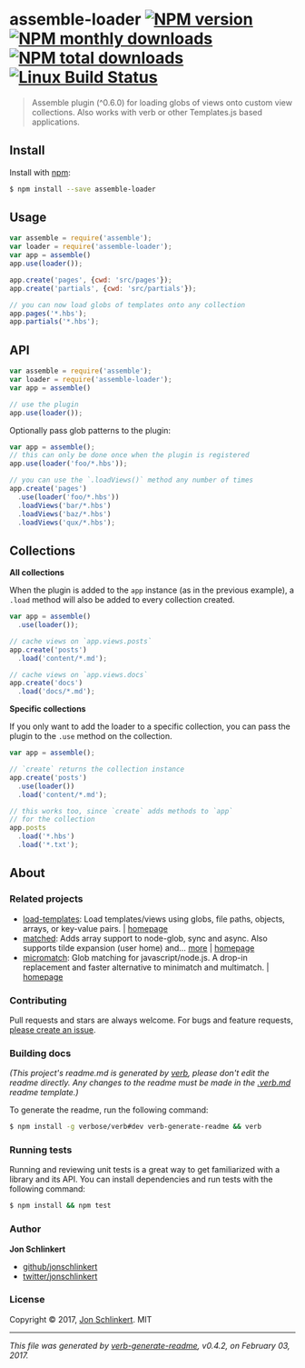 # assemble-loader [![NPM version](https://img.shields.io/npm/v/assemble-loader.svg?style=flat)](https://www.npmjs.com/package/assemble-loader) [![NPM monthly downloads](https://img.shields.io/npm/dm/assemble-loader.svg?style=flat)](https://npmjs.org/package/assemble-loader)  [![NPM total downloads](https://img.shields.io/npm/dt/assemble-loader.svg?style=flat)](https://npmjs.org/package/assemble-loader) [![Linux Build Status](https://img.shields.io/travis/assemble/assemble-loader.svg?style=flat&label=Travis)](https://travis-ci.org/assemble/assemble-loader)

> Assemble plugin (^0.6.0) for loading globs of views onto custom view collections. Also works with verb or other Templates.js based applications.

## Install

Install with [npm](https://www.npmjs.com/):

```sh
$ npm install --save assemble-loader
```

## Usage

```js
var assemble = require('assemble');
var loader = require('assemble-loader');
var app = assemble()
app.use(loader());

app.create('pages', {cwd: 'src/pages'});
app.create('partials', {cwd: 'src/partials'});

// you can now load globs of templates onto any collection
app.pages('*.hbs');
app.partials('*.hbs');
```

## API

```js
var assemble = require('assemble');
var loader = require('assemble-loader');
var app = assemble()

// use the plugin
app.use(loader());
```

Optionally pass glob patterns to the plugin:

```js
var app = assemble();
// this can only be done once when the plugin is registered
app.use(loader('foo/*.hbs'));

// you can use the `.loadViews()` method any number of times
app.create('pages')
  .use(loader('foo/*.hbs'))
  .loadViews('bar/*.hbs')
  .loadViews('baz/*.hbs')
  .loadViews('qux/*.hbs');
```

## Collections

**All collections**

When the plugin is added to the `app` instance (as in the previous example), a `.load` method will also be added to every collection created.

```js
var app = assemble()
  .use(loader());

// cache views on `app.views.posts`
app.create('posts')
  .load('content/*.md');

// cache views on `app.views.docs`
app.create('docs')
  .load('docs/*.md');
```

**Specific collections**

If you only want to add the loader to a specific collection, you can pass the plugin to the `.use` method on the collection.

```js
var app = assemble();

// `create` returns the collection instance
app.create('posts')
  .use(loader())
  .load('content/*.md');

// this works too, since `create` adds methods to `app` 
// for the collection
app.posts
  .load('*.hbs')
  .load('*.txt');
```

## About

### Related projects

* [load-templates](https://www.npmjs.com/package/load-templates): Load templates/views using globs, file paths, objects, arrays, or key-value pairs. | [homepage](https://github.com/jonschlinkert/load-templates "Load templates/views using globs, file paths, objects, arrays, or key-value pairs.")
* [matched](https://www.npmjs.com/package/matched): Adds array support to node-glob, sync and async. Also supports tilde expansion (user home) and… [more](https://github.com/jonschlinkert/matched) | [homepage](https://github.com/jonschlinkert/matched "Adds array support to node-glob, sync and async. Also supports tilde expansion (user home) and resolving to global npm modules.")
* [micromatch](https://www.npmjs.com/package/micromatch): Glob matching for javascript/node.js. A drop-in replacement and faster alternative to minimatch and multimatch. | [homepage](https://github.com/jonschlinkert/micromatch "Glob matching for javascript/node.js. A drop-in replacement and faster alternative to minimatch and multimatch.")

### Contributing

Pull requests and stars are always welcome. For bugs and feature requests, [please create an issue](../../issues/new).

### Building docs

_(This project's readme.md is generated by [verb](https://github.com/verbose/verb-generate-readme), please don't edit the readme directly. Any changes to the readme must be made in the [.verb.md](.verb.md) readme template.)_

To generate the readme, run the following command:

```sh
$ npm install -g verbose/verb#dev verb-generate-readme && verb
```

### Running tests

Running and reviewing unit tests is a great way to get familiarized with a library and its API. You can install dependencies and run tests with the following command:

```sh
$ npm install && npm test
```

### Author

**Jon Schlinkert**

* [github/jonschlinkert](https://github.com/jonschlinkert)
* [twitter/jonschlinkert](https://twitter.com/jonschlinkert)

### License

Copyright © 2017, [Jon Schlinkert](https://github.com/jonschlinkert).
MIT

***

_This file was generated by [verb-generate-readme](https://github.com/verbose/verb-generate-readme), v0.4.2, on February 03, 2017._